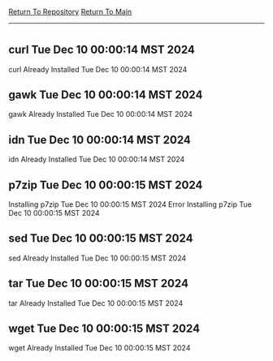 [Return To Repository](https://github.com/DigitalWarrior/piholeparser/)
[Return To Main](https://github.com/DigitalWarrior/piholeparser/blob/master/RecentRunLogs/Mainlog.md)
____________________________________
# 
## curl Tue Dec 10 00:00:14 MST 2024
curl Already Installed Tue Dec 10 00:00:14 MST 2024
## gawk Tue Dec 10 00:00:14 MST 2024
gawk Already Installed Tue Dec 10 00:00:14 MST 2024
## idn Tue Dec 10 00:00:14 MST 2024
idn Already Installed Tue Dec 10 00:00:14 MST 2024
## p7zip Tue Dec 10 00:00:15 MST 2024
Installing p7zip Tue Dec 10 00:00:15 MST 2024
Error Installing p7zip Tue Dec 10 00:00:15 MST 2024
## sed Tue Dec 10 00:00:15 MST 2024
sed Already Installed Tue Dec 10 00:00:15 MST 2024
## tar Tue Dec 10 00:00:15 MST 2024
tar Already Installed Tue Dec 10 00:00:15 MST 2024
## wget Tue Dec 10 00:00:15 MST 2024
wget Already Installed Tue Dec 10 00:00:15 MST 2024
